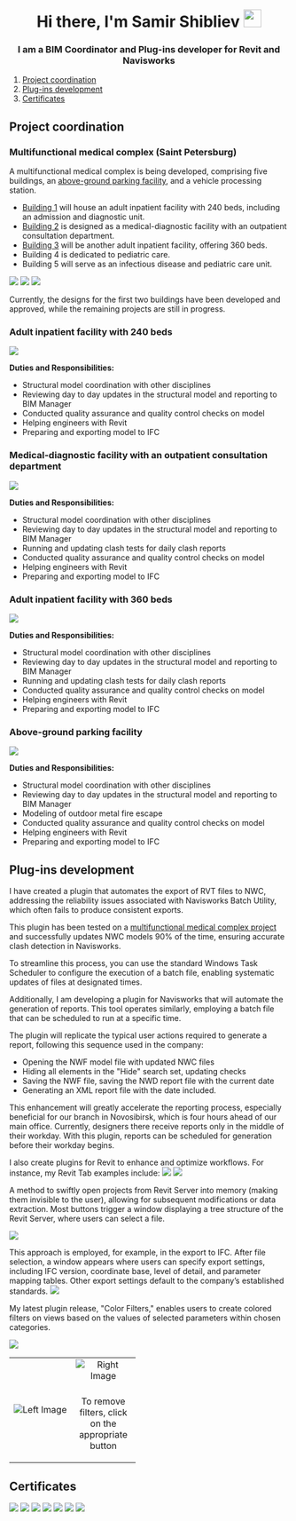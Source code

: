 <h1 align="center">Hi there, I'm Samir Shibliev</a> 
<img src="https://github.com/blackcater/blackcater/raw/main/images/Hi.gif" height="32"/></h1>
<h3 align="center">I am a BIM Coordinator and Plug-ins developer for Revit and Navisworks</h3>

1. [Project coordination](#project-coordination) 
2. [Plug-ins development](#plug-ins-development)
3. [Certificates](#certificates)

## Project coordination
### Multifunctional medical complex (Saint Petersburg)
A multifunctional medical complex is being developed, comprising five buildings, an [above-ground parking facility](#above-ground-parking-facility), and a vehicle processing station.

* [Building 1](#adult-inpatient-facility-with-240-beds) will house an adult inpatient facility with 240 beds, including an admission and diagnostic unit.
* [Building 2](#medical-diagnostic-facility-with-an-outpatient-consultation-department) is designed as a medical-diagnostic facility with an outpatient consultation department.
* [Building 3](#adult-inpatient-facility-with-360-beds) will be another adult inpatient facility, offering 360 beds.
* Building 4 is dedicated to pediatric care.
* Building 5 will serve as an infectious disease and pediatric care unit.

![](Resources/Site.jpg)
![](Resources/CoordinationModel.jpeg)
![](Resources/StrCoordinationModel.jpeg)

Currently, the designs for the first two buildings have been developed and approved, while the remaining projects are still in progress.

### Adult inpatient facility with 240 beds

![](Resources/B1.jpeg)

[//]: # (<img src="lisa.jpg" height="800" width="1000"/>)

**Duties and Responsibilities:**
* Structural model coordination with other disciplines
* Reviewing day to day updates in the structural model and reporting to BIM Manager
* Conducted quality assurance and quality control checks on model
* Helping engineers with Revit
* Preparing and exporting model to IFC

### Medical-diagnostic facility with an outpatient consultation department

![](Resources/B2.jpeg)

**Duties and Responsibilities:**
* Structural model coordination with other disciplines
* Reviewing day to day updates in the structural model and reporting to BIM Manager
* Running and updating clash tests for daily clash reports
* Conducted quality assurance and quality control checks on model
* Helping engineers with Revit
* Preparing and exporting model to IFC

### Adult inpatient facility with 360 beds

![](Resources/B3.jpeg)

**Duties and Responsibilities:**
* Structural model coordination with other disciplines
* Reviewing day to day updates in the structural model and reporting to BIM Manager
* Running and updating clash tests for daily clash reports
* Conducted quality assurance and quality control checks on model
* Helping engineers with Revit
* Preparing and exporting model to IFC

### Above-ground parking facility

![](Resources/Parking.jpeg)

**Duties and Responsibilities:**
* Structural model coordination with other disciplines
* Reviewing day to day updates in the structural model and reporting to BIM Manager
* Modeling of outdoor metal fire escape
* Conducted quality assurance and quality control checks on model
* Helping engineers with Revit
* Preparing and exporting model to IFC

## Plug-ins development

I have created a plugin that automates the export of RVT files to NWC, addressing the reliability issues associated with Navisworks Batch Utility, which often fails to produce consistent exports.

This plugin has been tested on a [multifunctional medical complex project](#multifunctional-medical-complex-saint-petersburg) and successfully updates NWC models 90% of the time, ensuring accurate clash detection in Navisworks.

To streamline this process, you can use the standard Windows Task Scheduler to configure the execution of a batch file, enabling systematic updates of files at designated times.

Additionally, I am developing a plugin for Navisworks that will automate the generation of reports. This tool operates similarly, employing a batch file that can be scheduled to run at a specific time.

The plugin will replicate the typical user actions required to generate a report, following this sequence used in the company:

* Opening the NWF model file with updated NWC files
* Hiding all elements in the "Hide" search set, updating checks
* Saving the NWF file, saving the NWD report file with the current date
* Generating an XML report file with the date included.

This enhancement will greatly accelerate the reporting process, especially beneficial for our branch in Novosibirsk, which is four hours ahead of our main office. Currently, designers there receive reports only in the middle of their workday. With this plugin, reports can be scheduled for generation before their workday begins.

I also create plugins for Revit to enhance and optimize workflows. For instance, my Revit Tab examples include:
![](Resources/TabFirstPart.png)
![](Resources/TabSecondPart.png)

A method to swiftly open projects from Revit Server into memory (making them invisible to the user), allowing for subsequent modifications or data extraction. Most buttons trigger a window displaying a tree structure of the Revit Server, where users can select a file.

![](Resources/RevitServer.gif)

This approach is employed, for example, in the export to IFC. After file selection, a window appears where users can specify export settings, including IFC version, coordinate base, level of detail, and parameter mapping tables.
Other export settings default to the company’s established standards.
![](Resources/IFC.gif)

My latest plugin release, "Color Filters," enables users to create colored filters on views based on the values of selected parameters within chosen categories.

![](Resources/Color.gif)

<table>
<tr>
<td>

<img src="Resources/Filters.png" alt="Left Image">

</td>
<td width="100">

<div style="text-align: center;">
    <img src="Resources/FilterButtons.png" alt="Right Image" style="margin-bottom: 10px;">
    <p>To remove filters, click on the appropriate button</p>
</div>

</td>
</tr>
</table>

## Certificates

![](Resources/certificatePlannerly.jpg)
![](Resources/StudentWeek.jpg)
![](Resources/certificateBIMCollabZoomSmart.jpg)
![](Resources/certificateBIMCollabZoom.jpg)
![](Resources/ApiCertificate.jpg)
![](Resources/DynamoCertificate.jpg)
![](Resources/certificate_Revit.jpg)
